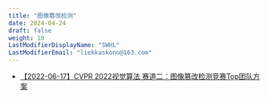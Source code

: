 ```yaml
---
title: "图像篡改检测"
date: 2024-04-24
draft: false
weight: 10
LastModifierDisplayName: "SWHL"
LastModifierEmail: "liekkaskono@163.com"
---
```

 
- [【2022-06-17】CVPR 2022视觉算法 赛道二：图像篡改检测竞赛Top团队方案](https://mp.weixin.qq.com/s/3Sow9bng3krLPcW7x8ebzA)


<script src="https://giscus.app/client.js"data-repo="SWHL/AI-Competition-Collections"data-repo-id="MDEwOlJlcG9zaXRvcnkzNjI2NTQ0NDA="data-category="Ideas"data-category-id="DIC_kwDOFZ2q6M4Ce5Hv"data-mapping="title"data-strict="0"data-reactions-enabled="1"data-emit-metadata="0"data-input-position="top"data-theme="preferred_color_scheme"data-lang="zh-CN"data-loading="lazy"crossorigin="anonymous"async></script>

